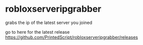 # robloxserveripgrabber
grabs the ip of the latest server you joined

go to here for the latest release https://github.com/PrintedScript/robloxserveripgrabber/releases
